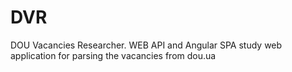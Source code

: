 # DVR
DOU Vacancies Researcher. WEB API and Angular SPA study web application for parsing the vacancies from dou.ua
